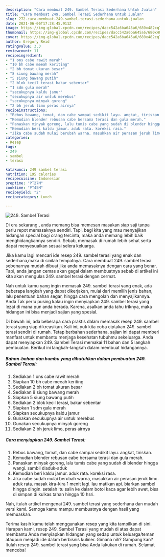 ```yaml
---
description: "Cara membuat 249. Sambel Terasi Sederhana Untuk Jualan"
title: "Cara membuat 249. Sambel Terasi Sederhana Untuk Jualan"
slug: 272-cara-membuat-249-sambel-terasi-sederhana-untuk-jualan
date: 2021-06-06T17:28:45.911Z
image: https://img-global.cpcdn.com/recipes/dacc542a6ba645a6/680x482cq70/249-sambel-terasi-foto-resep-utama.jpg
thumbnail: https://img-global.cpcdn.com/recipes/dacc542a6ba645a6/680x482cq70/249-sambel-terasi-foto-resep-utama.jpg
cover: https://img-global.cpcdn.com/recipes/dacc542a6ba645a6/680x482cq70/249-sambel-terasi-foto-resep-utama.jpg
author: Gregory Reid
ratingvalue: 3.3
reviewcount: 11
recipeingredient:
- "1 ons cabe rawit merah"
- "10 bh cabe meeah keriting"
- "2 bh tomat ukuran besar"
- "8 siung bawang merah"
- "5 siung bawang putih"
- "2 blok kecil terasi bakar sebentar"
- "1 sdm gula merah"
- "secukupnya kaldu jamur"
- "secukupnya air untuk merebus"
- "secukupnya minyak goreng"
- "2 bh jeruk limo peras airnya"
recipeinstructions:
- "Rebus bawang, tomat, dan cabe sampai sedikit layu. angkat, tiriskan."
- "Kemudian blender rebusan cabe bersama terasi dan gula merah."
- "Panaskan minyak goreng, lalu tumis cabe yang sudah di blender hingga wangi. sambil diaduk-aduk"
- "Kemudian beri kaldu jamur. aduk rata. koreksi rasa."
- "Jika cabe sudah mulai berubah warna, masukkan air perasan jeruk limo. aduk rata. masak kira-kira 1 menit lagi. lau matikan api. biarkan sambel hingga dingin. setelah itu salin ke dalam botol kaca agar lebih awet, bisa di simpan di kulkas tahan hingga 10 hsri."
categories:
- Resep
tags:
- 249
- sambel
- terasi

katakunci: 249 sambel terasi 
nutrition: 195 calories
recipecuisine: Indonesian
preptime: "PT27M"
cooktime: "PT45M"
recipeyield: "2"
recipecategory: Lunch

---
```



![249. Sambel Terasi](https://img-global.cpcdn.com/recipes/dacc542a6ba645a6/680x482cq70/249-sambel-terasi-foto-resep-utama.jpg)

Di era  sekarang , anda memang bisa memesan masakan siap saji tanpa perlu repot memasaknya sendiri. Tapi, bagi kita yang mau menyajikan hidangan special bagi orang tercinta, maka anda memang lebih baik menghidangkannya sendiri. Sebab, memasak di rumah lebih sehat serta dapat menyesuaikan sesuai selera keluarga.

Jika kamu lagi mencari ide resep 249. sambel terasi yang enak dan sederhana,maka di sinilah tempatnya. Cara membuat 249. sambel terasi  sebenarnya mudah dibuat jika anda memasaknya dengan cara yang benar. Tapi, anda jangan cemas akan gagal dalam membuatnya 
sebab di artikel ini kita akan mengulas 249. sambel terasi dengan cermat.  



Nah untuk kamu yang ingin memasak 249. sambel terasi yang enak, ada beberapa langkah yang dapat dikerjakan, mulai dari memilih jenis bahan, lalu penentuan bahan segar, hingga cara mengolah dan menyajikannya. Anda Tak perlu pusing kalau ingin menyiapkan 249. sambel terasi yang lezat di mana pun anda berada. Karena, asalkan anda  tahu triknya, maka hidangan ini bisa menjadi sajian yang spesial.

Di bawah ini, ada beberapa cara praktis  dalam memasak resep 249. sambel terasi yang siap dikreasikan. Kali ini, yuk kita coba ciptakan 249. sambel terasi sendiri di rumah. Tetap berbahan sederhana, sajian ini dapat memberi manfaat untuk membantu menjaga kesehatan tubuhmu sekeluarga. Anda dapat menyiapkan 249. Sambel Terasi memakai 11 bahan dan 5 langkah pembuatan. Berikut ini langkah-langkah dalam membuat hidangannya.

<!--inarticleads1-->

##### Bahan-bahan dan bumbu yang dibutuhkan dalam pembuatan 249. Sambel Terasi:

1. Sediakan 1 ons cabe rawit merah
1. Siapkan 10 bh cabe meeah keriting
1. Sediakan 2 bh tomat ukuran besar
1. Sediakan 8 siung bawang merah
1. Siapkan 5 siung bawang putih
1. Sediakan 2 blok kecil terasi, bakar sebentar
1. Siapkan 1 sdm gula merah
1. Siapkan secukupnya kaldu jamur
1. Gunakan secukupnya air untuk merebus
1. Gunakan secukupnya minyak goreng
1. Sediakan 2 bh jeruk limo, peras airnya




<!--inarticleads2-->

##### Cara menyiapkan 249. Sambel Terasi:

1. Rebus bawang, tomat, dan cabe sampai sedikit layu. angkat, tiriskan.
1. Kemudian blender rebusan cabe bersama terasi dan gula merah.
1. Panaskan minyak goreng, lalu tumis cabe yang sudah di blender hingga wangi. sambil diaduk-aduk
1. Kemudian beri kaldu jamur. aduk rata. koreksi rasa.
1. Jika cabe sudah mulai berubah warna, masukkan air perasan jeruk limo. aduk rata. masak kira-kira 1 menit lagi. lau matikan api. biarkan sambel hingga dingin. setelah itu salin ke dalam botol kaca agar lebih awet, bisa di simpan di kulkas tahan hingga 10 hsri.




Nah, itulah artikel mengenai  249. sambel terasi  yang sederhana dan mudah versi kami. Semoga kamu mampu membuatnya dengan hasil yang memuaskan. 

Terima kasih kamu telah menggunakan resep yang kita tampilkan di sini. Harapan kami, resep  249. Sambel Terasi yang mudah di atas dapat membantu Anda menyiapkan hidangan yang sedap untuk keluarga/teman ataupun menjadi ide dalam berbisnis kuliner. Gimana nih? Gampang kan? Itulah resep 249. sambel terasi yang bisa Anda lakukan di rumah. Selamat mencoba!

